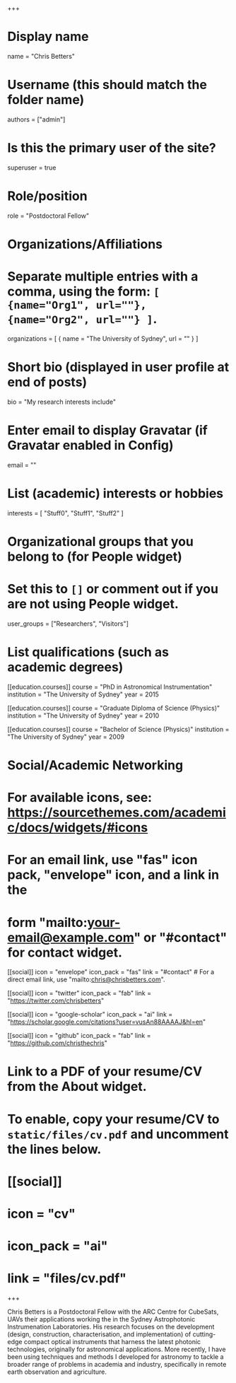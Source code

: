 +++
# Display name
name = "Chris Betters"

# Username (this should match the folder name)
authors = ["admin"]

# Is this the primary user of the site?
superuser = true

# Role/position
role = "Postdoctoral Fellow"

# Organizations/Affiliations
#   Separate multiple entries with a comma, using the form: `[ {name="Org1", url=""}, {name="Org2", url=""} ]`.
organizations = [ { name = "The University of Sydney", url = "" } ]

# Short bio (displayed in user profile at end of posts)
bio = "My research interests include"

# Enter email to display Gravatar (if Gravatar enabled in Config)
email = ""

# List (academic) interests or hobbies
interests = [
  "Stuff0",
  "Stuff1",
  "Stuff2"
]

# Organizational groups that you belong to (for People widget)
#   Set this to `[]` or comment out if you are not using People widget.
user_groups = ["Researchers", "Visitors"]

# List qualifications (such as academic degrees)
[[education.courses]]
  course = "PhD in Astronomical Instrumentation"
  institution = "The University of Sydney"
  year = 2015

[[education.courses]]
  course = "Graduate Diploma of Science (Physics)"
  institution = "The University of Sydney"
  year = 2010

[[education.courses]]
  course = "Bachelor of Science (Physics)"
  institution = "The University of Sydney"
  year = 2009

# Social/Academic Networking
# For available icons, see: https://sourcethemes.com/academic/docs/widgets/#icons
#   For an email link, use "fas" icon pack, "envelope" icon, and a link in the
#   form "mailto:your-email@example.com" or "#contact" for contact widget.

[[social]]
  icon = "envelope"
  icon_pack = "fas"
  link = "#contact"  # For a direct email link, use "mailto:chris@chrisbetters.com".

[[social]]
  icon = "twitter"
  icon_pack = "fab"
  link = "https://twitter.com/chrisbetters"

[[social]]
  icon = "google-scholar"
  icon_pack = "ai"
  link = "https://scholar.google.com/citations?user=vusAn88AAAAJ&hl=en"

[[social]]
  icon = "github"
  icon_pack = "fab"
  link = "https://github.com/christhechris"

# Link to a PDF of your resume/CV from the About widget.
# To enable, copy your resume/CV to `static/files/cv.pdf` and uncomment the lines below.
# [[social]]
#   icon = "cv"
#   icon_pack = "ai"
#   link = "files/cv.pdf"

+++

Chris Betters is a Postdoctoral Fellow with the ARC Centre for CubeSats, UAVs their applications working the in the Sydney Astrophotonic Instrumenation Laboratories. His research focuses on the development (design, construction, characterisation, and implementation) of cutting-edge compact optical instruments that harness the latest photonic technologies, originally for astronomical applications. More recently, I have been using techniques and methods I developed for astronomy to tackle a broader range of problems in academia and industry, specifically in remote earth observation and agriculture.
